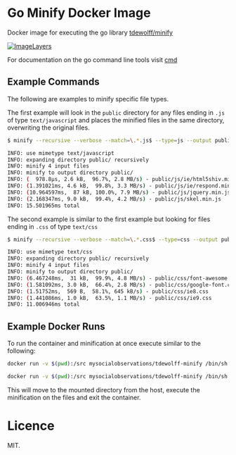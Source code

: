 # Go Minify Docker Image

Docker image for executing the go library [tdewolff/minify](https://github.com/tdewolff/minify)

[![ImageLayers](https://imagelayers.io/badge/mysocialobservations/docker-tdewolff-minify:latest.svg)](https://imagelayers.io/?images=mysocialobservations/docker-tdewolff-minify:latest 'Get your own badge on imagelayers.io')

For documentation on the go command line tools visit
[cmd](https://github.com/tdewolff/minify/tree/master/cmd/minify) 

## Example Commands

The following are examples to minify specific file types.

The first example will look in the `public` directory for any files ending in
`.js` of type `text/javascript` and places the minified files in the same
directory, overwriting the original files. 

```bash
$ minify --recursive --verbose --match=\.*.js$ --type=js --output public/ public/

INFO: use mimetype text/javascript
INFO: expanding directory public/ recursively
INFO: minify 4 input files
INFO: minify to output directory public/
INFO: (  978.8µs, 2.6 kB,  96.7%, 2.8 MB/s) - public/js/ie/html5shiv.min.js
INFO: (1.391021ms, 4.6 kB,  99.8%, 3.3 MB/s) - public/js/ie/respond.min.js
INFO: (10.964597ms,  87 kB, 100.0%, 7.9 MB/s) - public/js/jquery.min.js
INFO: (2.168347ms, 9.0 kB,  99.4%, 4.2 MB/s) - public/js/skel.min.js
INFO: 15.501965ms total
```

The second example is similar to the first example but looking for files ending
in `.css` of type `text/css`

```bash
$ minify --recursive --verbose --match=\.*.css$ --type=css --output public/ public

INFO: use mimetype text/css
INFO: expanding directory public/ recursively
INFO: minify 4 input files
INFO: minify to output directory public/
INFO: (6.467248ms,  31 kB,  99.9%, 4.8 MB/s) - public/css/font-awesome.min.css
INFO: (1.581092ms, 3.0 kB,  66.4%, 2.8 MB/s) - public/css/google-font.css
INFO: (1.51752ms,  569 B,  58.1%, 645 kB/s) - public/css/ie8.css
INFO: (1.441086ms, 1.0 kB,  63.5%, 1.1 MB/s) - public/css/ie9.css
INFO: 11.006946ms total
```

## Example Docker Runs

To run the container and minification at once execute similar to the following:
```bash
docker run -v $(pwd):/src mysocialobservations/tdewolff-minify /bin/sh -c 'cd /src; minify --recursive --verbose --match=\.*.js$ --type=js --output public/ public/'
```

```bash
docker run -v $(pwd):/src mysocialobservations/tdewolff-minify /bin/sh -c 'cd /src; minify --recursive --verbose --match=\.*.css$ --type=css --output public/ public/'
```

This will move to the mounted directory from the host, execute the minification
on the files and exit the container.

# Licence

MIT.
